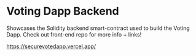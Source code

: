 # Voting Dapp Backend

Showcases the Solidity backend smart-contract used to build the Voting Dapp. 
Check out front-end repo for more info + links!

https://securevotedapp.vercel.app/

